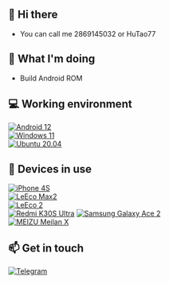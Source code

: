 ## 👋 Hi there

 - You can call me 2869145032 or HuTao77

## 🤔 What I'm doing
 - Build Android ROM

## 💻 Working environment
[![Android 12](https://img.shields.io/badge/Android%2012-3ddc84?style=flat-square&logo=android&logoColor=ffffff)](https://www.android.com/android-12/)<br>
[![Windows 11](https://img.shields.io/badge/Windows%2011-00adef?style=flat-square&logo=windows11&logoColor=ffffff)](#)<br>
[![Ubuntu 20.04](https://img.shields.io/badge/Ubuntu%2020%2e04-dd4814?style=flat-square&logo=ubuntu&logoColor=ffffff)](https://releases.ubuntu.com/20.04/)<br>

## 📱 Devices in use

[![iPhone 4S](https://img.shields.io/badge/iPhone%204S-a2aaad?style=flat-square&logo=apple&logoColor=ffffff)](https://support.apple.com/kb/SP643)<br>
[![LeEco Max2](https://img.shields.io/badge/LeEco%20Max2-C12446?style=flat-square)](#)<br>
[![LeEco 2](https://img.shields.io/badge/LeEco%202-C12446?style=flat-square)](#)<br>
[![Redmi K30S Ultra](https://img.shields.io/badge/Redmi%20K30S%20Ultra-fd4900?style=flat-square&logo=xiaomi&logoColor=ffffff)](https://www.mi.com/redmik30s)
[![Samsung Galaxy Ace 2](https://img.shields.io/badge/Samsang%20Galaxy%20Ace%202-1428a0?style=flat-square&logo=Samsung&logoColor=ffffff)](https://www.samsung.com/uk/support/model/GT-I8160OKAH3G/)<br>
[![MEIZU Meilan X](https://img.shields.io/badge/MEIZU%20Meilan%20X-00adef?style=flat-square&logo)](https://www.meizu.com/products/meilanx/summary.html)<br>

## 📫 Get in touch
[![Telegram](https://img.shields.io/badge/HuTao77-0088cc?style=flat-square&logo=telegram&logoColor=ffffff)](https://t.me/HuTao_7_7)
